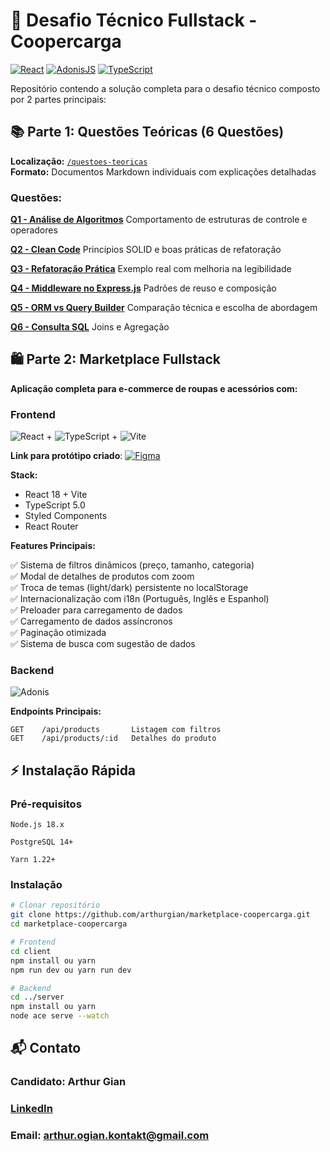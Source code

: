 # 🚀 Desafio Técnico Fullstack - Coopercarga

[![React](https://img.shields.io/badge/React-18.2-blue?logo=react)](https://react.dev/)
[![AdonisJS](https://img.shields.io/badge/AdonisJS-5.9-green?logo=adonisjs)](https://adonisjs.com/)
[![TypeScript](https://img.shields.io/badge/TypeScript-5.0-darkblue?logo=typescript)](https://www.typescriptlang.org/)

Repositório contendo a solução completa para o desafio técnico composto por 2 partes principais:

## 📚 Parte 1: Questões Teóricas (6 Questões)

**Localização:** [`/questoes-teoricas`](./questoes-teoricas)  
**Formato:** Documentos Markdown individuais com explicações detalhadas

### Questões:

**[Q1 - Análise de Algoritmos](./questoes-teoricas/questao-1.md)**
Comportamento de estruturas de controle e operadores

**[Q2 - Clean Code](./questoes-teoricas/questao-2.md)**
Princípios SOLID e boas práticas de refatoração

**[Q3 - Refatoração Prática](./questoes-teoricas/questao-3.md)**
Exemplo real com melhoria na legibilidade

**[Q4 - Middleware no Express.js](./questoes-teoricas/questao-4.md)**
Padrões de reuso e composição

**[Q5 - ORM vs Query Builder](./questoes-teoricas/questao-5.md)**
Comparação técnica e escolha de abordagem

**[Q6 - Consulta SQL](./questoes-teoricas/questao-6.md)**
Joins e Agregação

## 🛍️ Parte 2: Marketplace Fullstack

**Aplicação completa para e-commerce de roupas e acessórios com:**

### Frontend

![React][React.js] + ![TypeScript][TypeScript] + ![Vite][Vite]

**Link para protótipo criado**: [![Figma](https://img.shields.io/badge/Figma-F24E1E?style=for-the-badge&logo=figma&logoColor=white)](https://www.figma.com/design/MZobEJ4ZfeeYRBaXifs5wv/Coopercarga---Prot%C3%B3tipo-do-Sistema-Desafio?node-id=0-1&t=sdunIm2oCu6ZgHrN-1)

**Stack:**

- React 18 + Vite
- TypeScript 5.0
- Styled Components
- React Router

**Features Principais:**

✅ Sistema de filtros dinâmicos (preço, tamanho, categoria)  
✅ Modal de detalhes de produtos com zoom  
✅ Troca de temas (light/dark) persistente no localStorage  
✅ Internacionalização com i18n (Português, Inglês e Espanhol)  
✅ Preloader para carregamento de dados  
✅ Carregamento de dados assíncronos  
✅ Paginação otimizada  
✅ Sistema de busca com sugestão de dados

### Backend

![Adonis][Adonis]

**Endpoints Principais:**

```http
GET    /api/products       Listagem com filtros
GET    /api/products/:id   Detalhes do produto
```

## ⚡ Instalação Rápida

### Pré-requisitos

    Node.js 18.x

    PostgreSQL 14+

    Yarn 1.22+

### Instalação

```bash
# Clonar repositório
git clone https://github.com/arthurgian/marketplace-coopercarga.git
cd marketplace-coopercarga

# Frontend
cd client
npm install ou yarn
npm run dev ou yarn run dev

# Backend
cd ../server
npm install ou yarn
node ace serve --watch
```

## 📬 Contato

### Candidato: Arthur Gian

### [LinkedIn](https://linkedin.com/in/arthur-gian)

### Email: arthur.ogian.kontakt@gmail.com

<!-- MARKDOWN LINKS & IMAGES -->

[React.js]: https://img.shields.io/badge/React-20232A?style=for-the-badge&logo=react&logoColor=61DAFB
[TypeScript]: https://img.shields.io/badge/TypeScript-007ACC?style=for-the-badge&logo=typescript&logoColor=white
[Vite]: https://img.shields.io/badge/Vite-646CFF?style=for-the-badge&logo=vite&logoColor=white
[Adonis]: https://img.shields.io/badge/AdonisJS-220052?style=for-the-badge&logo=adonisjs&logoColor=white
